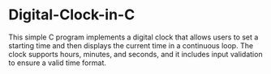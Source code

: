 # Digital-Clock-in-C
This simple C program implements a digital clock that allows users to set a starting time and then displays the current time in a continuous loop. The clock supports hours, minutes, and seconds, and it includes input validation to ensure a valid time format.
